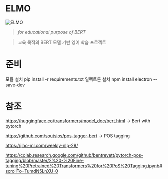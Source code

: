 # ELMO
![ELMO](https://user-images.githubusercontent.com/36359312/120644805-b4b64900-c4b2-11eb-9dae-749e4e4c3c2b.jpg)
>*for educational purpose of BERT* 

>교육 목적의 BERT 모델 기반 영어 학습 프로젝트
  


# 준비

모듈 설치 pip install -r requirements.txt
일렉트론 설치 npm install electron --save-dev 

# 참조
https://huggingface.co/transformers/model_doc/bert.html -> Bert with pytorch 

https://github.com/soutsios/pos-tagger-bert -> POS tagging

https://jiho-ml.com/weekly-nlp-28/

https://colab.research.google.com/github/bentrevett/pytorch-pos-tagging/blob/master/2%20-%20Fine-tuning%20Pretrained%20Transformers%20for%20PoS%20Tagging.ipynb#scrollTo=TumdN5LnXU-0
